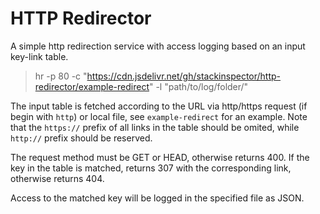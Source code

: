 # HTTP Redirector

A simple http redirection service with access logging based on an input key-link table.

> hr -p 80 -c "https://cdn.jsdelivr.net/gh/stackinspector/http-redirector/example-redirect" -l "path/to/log/folder/"

The input table is fetched according to the URL via http/https request (if begin with `http`) or local file, see `example-redirect` for an example. Note that the `https://` prefix of all links in the table should be omited, while `http://` prefix should be reserved.

The request method must be GET or HEAD, otherwise returns 400. If the key in the table is matched, returns 307 with the corresponding link, otherwise returns 404.

Access to the matched key will be logged in the specified file as JSON.
